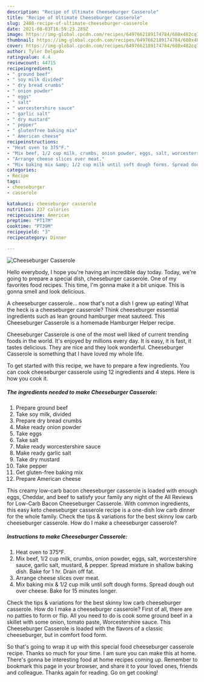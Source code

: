 ```yaml
---
description: "Recipe of Ultimate Cheeseburger Casserole"
title: "Recipe of Ultimate Cheeseburger Casserole"
slug: 2408-recipe-of-ultimate-cheeseburger-casserole
date: 2021-08-03T16:59:23.289Z
image: https://img-global.cpcdn.com/recipes/6497662189174784/680x482cq70/cheeseburger-casserole-recipe-main-photo.jpg
thumbnail: https://img-global.cpcdn.com/recipes/6497662189174784/680x482cq70/cheeseburger-casserole-recipe-main-photo.jpg
cover: https://img-global.cpcdn.com/recipes/6497662189174784/680x482cq70/cheeseburger-casserole-recipe-main-photo.jpg
author: Tyler Delgado
ratingvalue: 4.4
reviewcount: 44715
recipeingredient:
- " ground beef"
- " soy milk divided"
- " dry bread crumbs"
- " onion powder"
- " eggs"
- " salt"
- " worcestershire sauce"
- " garlic salt"
- " dry mustard"
- " pepper"
- " glutenfree baking mix"
- " American cheese"
recipeinstructions:
- "Heat oven to 375°F."
- "Mix beef, 1/2 cup milk, crumbs, onion powder, eggs, salt, worcestershire sauce, garlic salt, mustard, &amp; pepper. Spread mixture in shallow baking dish. Bake for 1 hr. Drain off fat."
- "Arrange cheese slices over meat."
- "Mix baking mix &amp; 1/2 cup milk until soft dough forms. Spread dough out over cheese. Bake for 15 minutes longer."
categories:
- Recipe
tags:
- cheeseburger
- casserole

katakunci: cheeseburger casserole 
nutrition: 237 calories
recipecuisine: American
preptime: "PT17M"
cooktime: "PT39M"
recipeyield: "3"
recipecategory: Dinner

---
```



![Cheeseburger Casserole](https://img-global.cpcdn.com/recipes/6497662189174784/680x482cq70/cheeseburger-casserole-recipe-main-photo.jpg)

Hello everybody, I hope you're having an incredible day today. Today, we're going to prepare a special dish, cheeseburger casserole. One of my favorites food recipes. This time, I'm gonna make it a bit unique. This is gonna smell and look delicious.

A cheeseburger casserole… now that&#39;s not a dish I grew up eating! What the heck is a cheeseburger casserole? Think cheeseburger essential ingredients such as lean ground hamburger meat sauteed. This Cheeseburger Casserole is a homemade Hamburger Helper recipe.

Cheeseburger Casserole is one of the most well liked of current trending foods in the world. It's enjoyed by millions every day. It is easy, it is fast, it tastes delicious. They are nice and they look wonderful. Cheeseburger Casserole is something that I have loved my whole life.


To get started with this recipe, we have to prepare a few ingredients. You can cook cheeseburger casserole using 12 ingredients and 4 steps. Here is how you cook it.

<!--inarticleads1-->

##### The ingredients needed to make Cheeseburger Casserole:

1. Prepare  ground beef
1. Take  soy milk, divided
1. Prepare  dry bread crumbs
1. Make ready  onion powder
1. Take  eggs
1. Take  salt
1. Make ready  worcestershire sauce
1. Make ready  garlic salt
1. Take  dry mustard
1. Take  pepper
1. Get  gluten-free baking mix
1. Prepare  American cheese


This creamy low-carb bacon cheeseburger casserole is loaded with enough eggs, Cheddar, and beef to satisfy your family any night of the All Reviews for Low-Carb Bacon Cheeseburger Casserole. With common ingredients, this easy keto cheeseburger casserole recipe is a one-dish low carb dinner for the whole family. Check the tips &amp; variations for the best skinny low carb cheeseburger casserole. How do I make a cheeseburger casserole? 

<!--inarticleads2-->

##### Instructions to make Cheeseburger Casserole:

1. Heat oven to 375°F.
1. Mix beef, 1/2 cup milk, crumbs, onion powder, eggs, salt, worcestershire sauce, garlic salt, mustard, &amp; pepper. Spread mixture in shallow baking dish. Bake for 1 hr. Drain off fat.
1. Arrange cheese slices over meat.
1. Mix baking mix &amp; 1/2 cup milk until soft dough forms. Spread dough out over cheese. Bake for 15 minutes longer.


Check the tips &amp; variations for the best skinny low carb cheeseburger casserole. How do I make a cheeseburger casserole? First of all, there are no patties to form or flip. All you need to do is cook some ground beef in a skillet with some onion, tomato paste, Worcestershire sauce. This Cheeseburger Casserole is loaded with the flavors of a classic cheeseburger, but in comfort food form. 

So that's going to wrap it up with this special food cheeseburger casserole recipe. Thanks so much for your time. I am sure you can make this at home. There's gonna be interesting food at home recipes coming up. Remember to bookmark this page in your browser, and share it to your loved ones, friends and colleague. Thanks again for reading. Go on get cooking!

